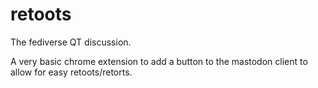 # retoots

The fediverse QT discussion. 

A very basic chrome extension to add a button to the mastodon client to allow for easy retoots/retorts. 
